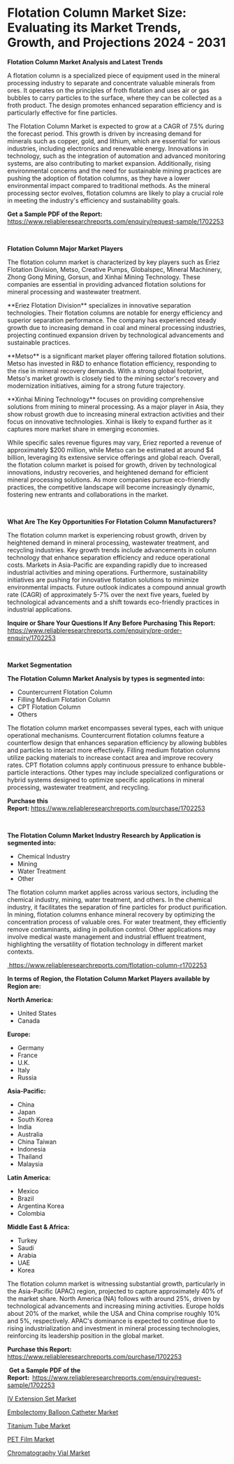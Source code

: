<p><h1>Flotation Column Market Size: Evaluating its Market Trends, Growth, and Projections 2024 - 2031</h1></p><p><strong>Flotation Column Market Analysis and Latest Trends</strong></p>
<p><p>A flotation column is a specialized piece of equipment used in the mineral processing industry to separate and concentrate valuable minerals from ores. It operates on the principles of froth flotation and uses air or gas bubbles to carry particles to the surface, where they can be collected as a froth product. The design promotes enhanced separation efficiency and is particularly effective for fine particles.</p><p>The Flotation Column Market is expected to grow at a CAGR of 7.5% during the forecast period. This growth is driven by increasing demand for minerals such as copper, gold, and lithium, which are essential for various industries, including electronics and renewable energy. Innovations in technology, such as the integration of automation and advanced monitoring systems, are also contributing to market expansion. Additionally, rising environmental concerns and the need for sustainable mining practices are pushing the adoption of flotation columns, as they have a lower environmental impact compared to traditional methods. As the mineral processing sector evolves, flotation columns are likely to play a crucial role in meeting the industry's efficiency and sustainability goals.</p></p>
<p><strong>Get a Sample PDF of the Report:&nbsp;</strong> <a href="https://www.reliableresearchreports.com/enquiry/request-sample/1702253?utm_campaign=121&utm_medium=2&utm_source=Github&utm_content=ia&utm_term=07112024&utm_id=flotation-column">https://www.reliableresearchreports.com/enquiry/request-sample/1702253</a></p>
<p>&nbsp;</p>
<p><strong>Flotation Column Major Market Players</strong></p>
<p><p>The flotation column market is characterized by key players such as Eriez Flotation Division, Metso, Creative Pumps, Globalspec, Mineral Machinery, Zhong Gong Mining, Gorsun, and Xinhai Mining Technology. These companies are essential in providing advanced flotation solutions for mineral processing and wastewater treatment.</p><p>**Eriez Flotation Division** specializes in innovative separation technologies. Their flotation columns are notable for energy efficiency and superior separation performance. The company has experienced steady growth due to increasing demand in coal and mineral processing industries, projecting continued expansion driven by technological advancements and sustainable practices.</p><p>**Metso** is a significant market player offering tailored flotation solutions. Metso has invested in R&D to enhance flotation efficiency, responding to the rise in mineral recovery demands. With a strong global footprint, Metso's market growth is closely tied to the mining sector's recovery and modernization initiatives, aiming for a strong future trajectory.</p><p>**Xinhai Mining Technology** focuses on providing comprehensive solutions from mining to mineral processing. As a major player in Asia, they show robust growth due to increasing mineral extraction activities and their focus on innovative technologies. Xinhai is likely to expand further as it captures more market share in emerging economies.</p><p>While specific sales revenue figures may vary, Eriez reported a revenue of approximately $200 million, while Metso can be estimated at around $4 billion, leveraging its extensive service offerings and global reach. Overall, the flotation column market is poised for growth, driven by technological innovations, industry recoveries, and heightened demand for efficient mineral processing solutions. As more companies pursue eco-friendly practices, the competitive landscape will become increasingly dynamic, fostering new entrants and collaborations in the market.</p></p>
<p>&nbsp;</p>
<p><strong>What Are The Key Opportunities For Flotation Column Manufacturers?</strong></p>
<p><p>The flotation column market is experiencing robust growth, driven by heightened demand in mineral processing, wastewater treatment, and recycling industries. Key growth trends include advancements in column technology that enhance separation efficiency and reduce operational costs. Markets in Asia-Pacific are expanding rapidly due to increased industrial activities and mining operations. Furthermore, sustainability initiatives are pushing for innovative flotation solutions to minimize environmental impacts. Future outlook indicates a compound annual growth rate (CAGR) of approximately 5-7% over the next five years, fueled by technological advancements and a shift towards eco-friendly practices in industrial applications.</p></p>
<p><strong>Inquire or Share Your Questions If Any Before Purchasing This Report:</strong> <a href="https://www.reliableresearchreports.com/enquiry/pre-order-enquiry/1702253?utm_campaign=121&utm_medium=2&utm_source=Github&utm_content=ia&utm_term=07112024&utm_id=flotation-column">https://www.reliableresearchreports.com/enquiry/pre-order-enquiry/1702253</a></p>
<p>&nbsp;</p>
<p><strong>Market Segmentation</strong></p>
<p><strong>The Flotation Column Market Analysis by types is segmented into:</strong></p>
<p><ul><li>Countercurrent Flotation Column</li><li>Filling Medium Flotation Column</li><li>CPT Flotation Column</li><li>Others</li></ul></p>
<p><p>The flotation column market encompasses several types, each with unique operational mechanisms. Countercurrent flotation columns feature a counterflow design that enhances separation efficiency by allowing bubbles and particles to interact more effectively. Filling medium flotation columns utilize packing materials to increase contact area and improve recovery rates. CPT flotation columns apply continuous pressure to enhance bubble-particle interactions. Other types may include specialized configurations or hybrid systems designed to optimize specific applications in mineral processing, wastewater treatment, and recycling.</p></p>
<p><strong>Purchase this Report:&nbsp;</strong><a href="https://www.reliableresearchreports.com/purchase/1702253?utm_campaign=121&utm_medium=2&utm_source=Github&utm_content=ia&utm_term=07112024&utm_id=flotation-column">https://www.reliableresearchreports.com/purchase/1702253</a></p>
<p>&nbsp;</p>
<p><strong>The Flotation Column Market Industry Research by Application is segmented into:</strong></p>
<p><ul><li>Chemical Industry</li><li>Mining</li><li>Water Treatment</li><li>Other</li></ul></p>
<p><p>The flotation column market applies across various sectors, including the chemical industry, mining, water treatment, and others. In the chemical industry, it facilitates the separation of fine particles for product purification. In mining, flotation columns enhance mineral recovery by optimizing the concentration process of valuable ores. For water treatment, they efficiently remove contaminants, aiding in pollution control. Other applications may involve medical waste management and industrial effluent treatment, highlighting the versatility of flotation technology in different market contexts.</p></p>
<p><a href="https://www.reliableresearchreports.com/flotation-column-r1702253?utm_campaign=121&utm_medium=2&utm_source=Github&utm_content=ia&utm_term=07112024&utm_id=flotation-column">&nbsp;https://www.reliableresearchreports.com/flotation-column-r1702253</a></p>
<p><strong>In terms of Region, the Flotation Column Market Players available by Region are:</strong></p>
<p>
    <p> <strong> North America: </strong>
        <ul>
            <li>United States</li>
            <li>Canada</li>
        </ul>
        </p> 
    <p> <strong> Europe: </strong>
        <ul>
            <li>Germany</li>
            <li>France</li>
            <li>U.K.</li>
            <li>Italy</li>
            <li>Russia</li>
        </ul>
        </p> 
    <p> <strong> Asia-Pacific: </strong>
        <ul>
            <li>China</li>
            <li>Japan</li>
            <li>South Korea</li>
            <li>India</li>
            <li>Australia</li>
            <li>China Taiwan</li>
            <li>Indonesia</li>
            <li>Thailand</li>
            <li>Malaysia</li>
        </ul>
        </p> 
    <p> <strong> Latin America: </strong>
        <ul>
            <li>Mexico</li>
            <li>Brazil</li>
            <li>Argentina Korea</li>
            <li>Colombia</li>
        </ul>
        </p> 
    <p> <strong> Middle East & Africa: </strong>
        <ul>
            <li>Turkey</li>
            <li>Saudi</li>
            <li>Arabia</li>
            <li>UAE</li>
            <li>Korea</li>
        </ul>
    </p>
    </p>
<p><p>The flotation column market is witnessing substantial growth, particularly in the Asia-Pacific (APAC) region, projected to capture approximately 40% of the market share. North America (NA) follows with around 25%, driven by technological advancements and increasing mining activities. Europe holds about 20% of the market, while the USA and China comprise roughly 10% and 5%, respectively. APAC's dominance is expected to continue due to rising industrialization and investment in mineral processing technologies, reinforcing its leadership position in the global market.</p></p>
<p><strong>Purchase this Report: </strong><a href="https://www.reliableresearchreports.com/purchase/1702253?utm_campaign=121&utm_medium=2&utm_source=Github&utm_content=ia&utm_term=07112024&utm_id=flotation-column">https://www.reliableresearchreports.com/purchase/1702253</a></p>
<p>&nbsp;<strong>Get a Sample PDF of the Report:&nbsp;&nbsp;</strong><a href="https://www.reliableresearchreports.com/enquiry/request-sample/1702253?utm_campaign=121&utm_medium=2&utm_source=Github&utm_content=ia&utm_term=07112024&utm_id=flotation-column">https://www.reliableresearchreports.com/enquiry/request-sample/1702253</a></p>
<p><strong></strong></p>
<p><p><a href="https://issuu.com/reportprime-2/docs/iv-extension-set-market-size-2030.p_0357d25ae9954d?utm_campaign=121&utm_medium=2&utm_source=Github&utm_content=ia&utm_term=07112024&utm_id=flotation-column">IV Extension Set Market</a></p><p><a href="https://issuu.com/reportprime-2/docs/embolectomy-balloon-catheter-market_fefecbe798bdf9?utm_campaign=121&utm_medium=2&utm_source=Github&utm_content=ia&utm_term=07112024&utm_id=flotation-column">Embolectomy Balloon Catheter Market</a></p><p><a href="https://github.com/RunaHaque64/Market-Research-Report-List-1/blob/main/titanium-tube-market.md?utm_campaign=121&utm_medium=2&utm_source=Github&utm_content=ia&utm_term=07112024&utm_id=flotation-column">Titanium Tube Market</a></p><p><a href="https://github.com/lambertr3e8v/Market-Research-Report-List-1/blob/main/pet-film-market.md?utm_campaign=121&utm_medium=2&utm_source=Github&utm_content=ia&utm_term=07112024&utm_id=flotation-column">PET Film Market</a></p><p><a href="https://issuu.com/reportprime-2/docs/chromatography-vial-market-size-203_71d603ab3a739e?utm_campaign=121&utm_medium=2&utm_source=Github&utm_content=ia&utm_term=07112024&utm_id=flotation-column">Chromatography Vial Market</a></p></p>
